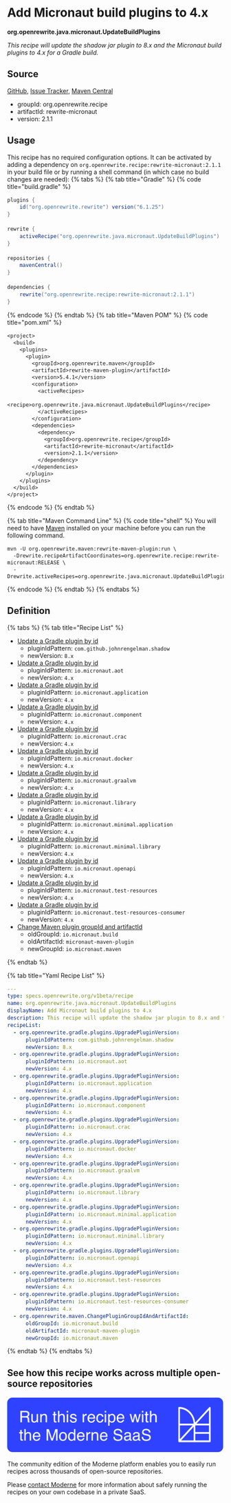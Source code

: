 # Add Micronaut build plugins to 4.x

**org.openrewrite.java.micronaut.UpdateBuildPlugins**

_This recipe will update the shadow jar plugin to 8.x and the Micronaut build plugins to 4.x for a Gradle build._

## Source

[GitHub](https://github.com/openrewrite/rewrite-micronaut/blob/main/src/main/resources/META-INF/rewrite/micronaut3-to-4.yml), [Issue Tracker](https://github.com/openrewrite/rewrite-micronaut/issues), [Maven Central](https://central.sonatype.com/artifact/org.openrewrite.recipe/rewrite-micronaut/2.1.1/jar)

* groupId: org.openrewrite.recipe
* artifactId: rewrite-micronaut
* version: 2.1.1


## Usage

This recipe has no required configuration options. It can be activated by adding a dependency on `org.openrewrite.recipe:rewrite-micronaut:2.1.1` in your build file or by running a shell command (in which case no build changes are needed): 
{% tabs %}
{% tab title="Gradle" %}
{% code title="build.gradle" %}
```groovy
plugins {
    id("org.openrewrite.rewrite") version("6.1.25")
}

rewrite {
    activeRecipe("org.openrewrite.java.micronaut.UpdateBuildPlugins")
}

repositories {
    mavenCentral()
}

dependencies {
    rewrite("org.openrewrite.recipe:rewrite-micronaut:2.1.1")
}
```
{% endcode %}
{% endtab %}
{% tab title="Maven POM" %}
{% code title="pom.xml" %}
```markup
<project>
  <build>
    <plugins>
      <plugin>
        <groupId>org.openrewrite.maven</groupId>
        <artifactId>rewrite-maven-plugin</artifactId>
        <version>5.4.1</version>
        <configuration>
          <activeRecipes>
            <recipe>org.openrewrite.java.micronaut.UpdateBuildPlugins</recipe>
          </activeRecipes>
        </configuration>
        <dependencies>
          <dependency>
            <groupId>org.openrewrite.recipe</groupId>
            <artifactId>rewrite-micronaut</artifactId>
            <version>2.1.1</version>
          </dependency>
        </dependencies>
      </plugin>
    </plugins>
  </build>
</project>
```
{% endcode %}
{% endtab %}

{% tab title="Maven Command Line" %}
{% code title="shell" %}
You will need to have [Maven](https://maven.apache.org/download.cgi) installed on your machine before you can run the following command.

```shell
mvn -U org.openrewrite.maven:rewrite-maven-plugin:run \
  -Drewrite.recipeArtifactCoordinates=org.openrewrite.recipe:rewrite-micronaut:RELEASE \
  -Drewrite.activeRecipes=org.openrewrite.java.micronaut.UpdateBuildPlugins
```
{% endcode %}
{% endtab %}
{% endtabs %}

## Definition

{% tabs %}
{% tab title="Recipe List" %}
* [Update a Gradle plugin by id](../../gradle/plugins/upgradepluginversion.md)
  * pluginIdPattern: `com.github.johnrengelman.shadow`
  * newVersion: `8.x`
* [Update a Gradle plugin by id](../../gradle/plugins/upgradepluginversion.md)
  * pluginIdPattern: `io.micronaut.aot`
  * newVersion: `4.x`
* [Update a Gradle plugin by id](../../gradle/plugins/upgradepluginversion.md)
  * pluginIdPattern: `io.micronaut.application`
  * newVersion: `4.x`
* [Update a Gradle plugin by id](../../gradle/plugins/upgradepluginversion.md)
  * pluginIdPattern: `io.micronaut.component`
  * newVersion: `4.x`
* [Update a Gradle plugin by id](../../gradle/plugins/upgradepluginversion.md)
  * pluginIdPattern: `io.micronaut.crac`
  * newVersion: `4.x`
* [Update a Gradle plugin by id](../../gradle/plugins/upgradepluginversion.md)
  * pluginIdPattern: `io.micronaut.docker`
  * newVersion: `4.x`
* [Update a Gradle plugin by id](../../gradle/plugins/upgradepluginversion.md)
  * pluginIdPattern: `io.micronaut.graalvm`
  * newVersion: `4.x`
* [Update a Gradle plugin by id](../../gradle/plugins/upgradepluginversion.md)
  * pluginIdPattern: `io.micronaut.library`
  * newVersion: `4.x`
* [Update a Gradle plugin by id](../../gradle/plugins/upgradepluginversion.md)
  * pluginIdPattern: `io.micronaut.minimal.application`
  * newVersion: `4.x`
* [Update a Gradle plugin by id](../../gradle/plugins/upgradepluginversion.md)
  * pluginIdPattern: `io.micronaut.minimal.library`
  * newVersion: `4.x`
* [Update a Gradle plugin by id](../../gradle/plugins/upgradepluginversion.md)
  * pluginIdPattern: `io.micronaut.openapi`
  * newVersion: `4.x`
* [Update a Gradle plugin by id](../../gradle/plugins/upgradepluginversion.md)
  * pluginIdPattern: `io.micronaut.test-resources`
  * newVersion: `4.x`
* [Update a Gradle plugin by id](../../gradle/plugins/upgradepluginversion.md)
  * pluginIdPattern: `io.micronaut.test-resources-consumer`
  * newVersion: `4.x`
* [Change Maven plugin groupId and artifactId](../../maven/changeplugingroupidandartifactid.md)
  * oldGroupId: `io.micronaut.build`
  * oldArtifactId: `micronaut-maven-plugin`
  * newGroupId: `io.micronaut.maven`

{% endtab %}

{% tab title="Yaml Recipe List" %}
```yaml
---
type: specs.openrewrite.org/v1beta/recipe
name: org.openrewrite.java.micronaut.UpdateBuildPlugins
displayName: Add Micronaut build plugins to 4.x
description: This recipe will update the shadow jar plugin to 8.x and the Micronaut build plugins to 4.x for a Gradle build.
recipeList:
  - org.openrewrite.gradle.plugins.UpgradePluginVersion:
      pluginIdPattern: com.github.johnrengelman.shadow
      newVersion: 8.x
  - org.openrewrite.gradle.plugins.UpgradePluginVersion:
      pluginIdPattern: io.micronaut.aot
      newVersion: 4.x
  - org.openrewrite.gradle.plugins.UpgradePluginVersion:
      pluginIdPattern: io.micronaut.application
      newVersion: 4.x
  - org.openrewrite.gradle.plugins.UpgradePluginVersion:
      pluginIdPattern: io.micronaut.component
      newVersion: 4.x
  - org.openrewrite.gradle.plugins.UpgradePluginVersion:
      pluginIdPattern: io.micronaut.crac
      newVersion: 4.x
  - org.openrewrite.gradle.plugins.UpgradePluginVersion:
      pluginIdPattern: io.micronaut.docker
      newVersion: 4.x
  - org.openrewrite.gradle.plugins.UpgradePluginVersion:
      pluginIdPattern: io.micronaut.graalvm
      newVersion: 4.x
  - org.openrewrite.gradle.plugins.UpgradePluginVersion:
      pluginIdPattern: io.micronaut.library
      newVersion: 4.x
  - org.openrewrite.gradle.plugins.UpgradePluginVersion:
      pluginIdPattern: io.micronaut.minimal.application
      newVersion: 4.x
  - org.openrewrite.gradle.plugins.UpgradePluginVersion:
      pluginIdPattern: io.micronaut.minimal.library
      newVersion: 4.x
  - org.openrewrite.gradle.plugins.UpgradePluginVersion:
      pluginIdPattern: io.micronaut.openapi
      newVersion: 4.x
  - org.openrewrite.gradle.plugins.UpgradePluginVersion:
      pluginIdPattern: io.micronaut.test-resources
      newVersion: 4.x
  - org.openrewrite.gradle.plugins.UpgradePluginVersion:
      pluginIdPattern: io.micronaut.test-resources-consumer
      newVersion: 4.x
  - org.openrewrite.maven.ChangePluginGroupIdAndArtifactId:
      oldGroupId: io.micronaut.build
      oldArtifactId: micronaut-maven-plugin
      newGroupId: io.micronaut.maven

```
{% endtab %}
{% endtabs %}

## See how this recipe works across multiple open-source repositories

[![Moderne Link Image](/.gitbook/assets/ModerneRecipeButton.png)](https://app.moderne.io/recipes/org.openrewrite.java.micronaut.UpdateBuildPlugins)

The community edition of the Moderne platform enables you to easily run recipes across thousands of open-source repositories.

Please [contact Moderne](https://moderne.io/product) for more information about safely running the recipes on your own codebase in a private SaaS.
